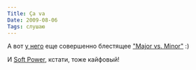 ```yaml
---
Title: Ça va
Date: 2009-08-06
Tags: слушаю
---
```


<div class="text"><p>А вот <a href="http://spleaner.appspot.com/note/gonzales-solo-piano-2004">у него</a> еще совершенно блестящее <a href="http://www.youtube.com/watch?v=ZsSUQsdPONs&amp;feature=related">"Major vs. Minor"</a> :)</p>
<p>И <a href="http://www.discogs.com/Gonzales-Soft-Power/release/1299180">Soft Power</a>, кстати, тоже кайфовый!</p>
</div>